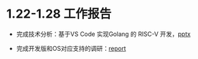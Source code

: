 # 1.22-1.28 工作报告

- 完成技术分析：基于VS Code 实现Golang 的 RISC-V 开发，[pptx](https://github.com/KotorinMinami/plct-working/blob/main/GO-riscv/speech.pptx)

- 完成开发版和OS对应支持的调研：[report](https://github.com/KotorinMinami/plct-working/blob/main/RUYI/borad_OS.md)